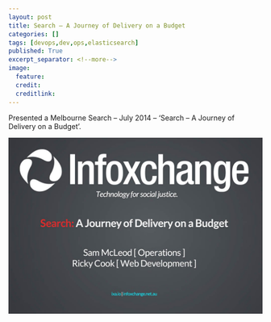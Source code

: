 ```yaml
---
layout: post
title: Search – A Journey of Delivery on a Budget
categories: []
tags: [devops,dev,ops,elasticsearch]
published: True
excerpt_separator: <!--more-->
image:
  feature:
  credit:
  creditlink:
---
```


Presented a Melbourne Search – July 2014 – ‘Search – A Journey of Delivery on a Budget’.


[![Click to Start Slides](images/misc/search.jpg)](https://ixa.io/slides/search/index.html)
